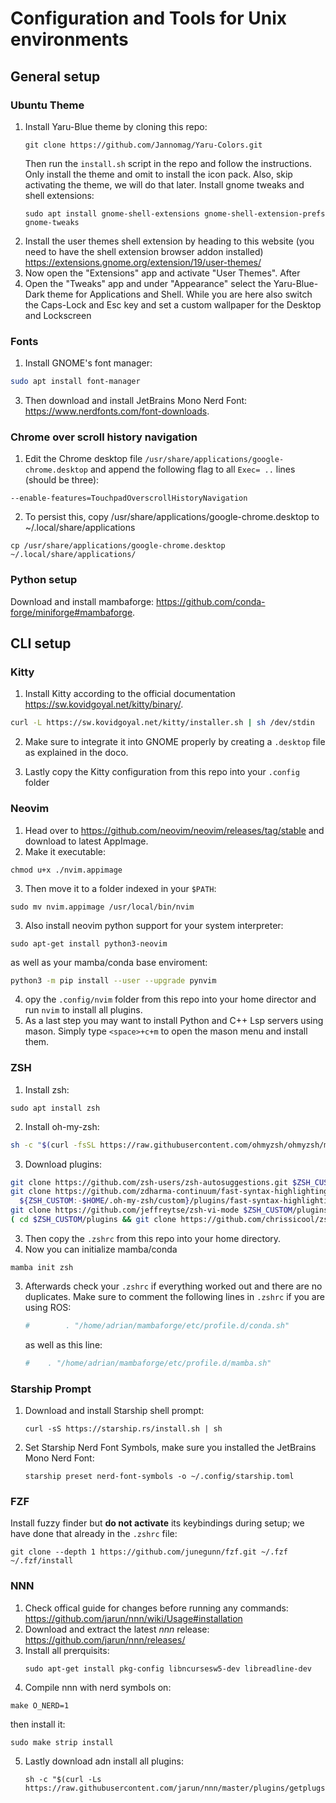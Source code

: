 # Configuration and Tools for Unix environments

## General setup
### Ubuntu Theme 
1. Install Yaru-Blue theme by cloning this repo:
    ```shell
    git clone https://github.com/Jannomag/Yaru-Colors.git
    ```
    Then run the `install.sh` script in the repo and follow the instructions. Only install the theme and omit to install the icon pack. Also, skip activating the theme, we will do that later.
    Install gnome tweaks and shell extensions:
    ```shell
    sudo apt install gnome-shell-extensions gnome-shell-extension-prefs gnome-tweaks
    ```
2. Install the user themes shell extension by heading to this website (you need to have the shell extension browser addon installed) <br>
  https://extensions.gnome.org/extension/19/user-themes/
3. Now open the "Extensions" app and activate "User Themes". After
4. Open the "Tweaks" app and under "Appearance" select the Yaru-Blue-Dark theme for Applications and Shell. While you are here also switch the Caps-Lock and Esc key and set a custom wallpaper for the Desktop and Lockscreen

### Fonts
1. Install GNOME's font manager:
  ```bash
  sudo apt install font-manager
  ```
3. Then download and install JetBrains Mono Nerd Font: https://www.nerdfonts.com/font-downloads.


### Chrome over scroll history navigation 
1. Edit the Chrome desktop file `/usr/share/applications/google-chrome.desktop` and append the following flag to all `Exec= ..` lines (should be three):
  ```shell
  --enable-features=TouchpadOverscrollHistoryNavigation
  ```
2. To persist this, copy /usr/share/applications/google-chrome.desktop to ~/.local/share/applications
  ```shell
  cp /usr/share/applications/google-chrome.desktop ~/.local/share/applications/
  ```

### Python setup 
Download and install mambaforge: https://github.com/conda-forge/miniforge#mambaforge.


## CLI setup
### Kitty
1. Install Kitty according to the official documentation https://sw.kovidgoyal.net/kitty/binary/.
  ```bash
  curl -L https://sw.kovidgoyal.net/kitty/installer.sh | sh /dev/stdin
  ```
2. Make sure to integrate it into GNOME properly by creating a `.desktop` file as explained in the doco.

3. Lastly copy the Kitty configuration from this repo into your `.config` folder

   
### Neovim 
1. Head over to https://github.com/neovim/neovim/releases/tag/stable and download to latest AppImage.
2. Make it executable:
  ```
  chmod u+x ./nvim.appimage
  ```
3. Then move it to a folder indexed in your `$PATH`:
  ```
  sudo mv nvim.appimage /usr/local/bin/nvim
  ```
3. Also install neovim python support for your system interpreter:
  ```
  sudo apt-get install python3-neovim
  ```
  as well as your mamba/conda base enviroment:
  ```bash
  python3 -m pip install --user --upgrade pynvim
  ```
4. opy the `.config/nvim` folder from this repo into your home director and run `nvim` to install all plugins. 
5. As a last step you may want to install Python and C++ Lsp servers using mason. Simply type `<space>+c+m` to open the mason menu and install them. 



### ZSH
1. Install zsh:
  ```
  sudo apt install zsh
  ```
2. Install oh-my-zsh:
  ```zsh
  sh -c "$(curl -fsSL https://raw.githubusercontent.com/ohmyzsh/ohmyzsh/master/tools/install.sh)"
  ```
3. Download plugins:
  ```zsh
  git clone https://github.com/zsh-users/zsh-autosuggestions.git $ZSH_CUSTOM/plugins/zsh-autosuggestions
  git clone https://github.com/zdharma-continuum/fast-syntax-highlighting.git \
    ${ZSH_CUSTOM:-$HOME/.oh-my-zsh/custom}/plugins/fast-syntax-highlighting
  git clone https://github.com/jeffreytse/zsh-vi-mode $ZSH_CUSTOM/plugins/zsh-vi-mode
  ( cd $ZSH_CUSTOM/plugins && git clone https://github.com/chrissicool/zsh-256color )
  ```
3. Then copy the `.zshrc` from this repo into your home directory. 
4. Now you can initialize mamba/conda
  ```
  mamba init zsh 
  ```
3. Afterwards check your `.zshrc` if everything worked out and there are no duplicates. 
  Make sure to comment the following lines in `.zshrc` if you are using ROS:
    ```zsh
    #        . "/home/adrian/mambaforge/etc/profile.d/conda.sh"
    ```
    as well as this line:
    ```zsh
    #    . "/home/adrian/mambaforge/etc/profile.d/mamba.sh"
    ```

### Starship Prompt
1. Download and install Starship shell prompt:
    ```shell
    curl -sS https://starship.rs/install.sh | sh
    ```
2. Set Starship Nerd Font Symbols, make sure you installed the JetBrains Mono Nerd Font:
   ```shell
   starship preset nerd-font-symbols -o ~/.config/starship.toml
   ```

### FZF
Install fuzzy finder but **do not activate** its keybindings during setup; we have done that already in the `.zshrc` file:
```
git clone --depth 1 https://github.com/junegunn/fzf.git ~/.fzf
~/.fzf/install
```

### NNN
1. Check offical guide for changes before running any commands: https://github.com/jarun/nnn/wiki/Usage#installation
2. Download and extract the latest *nnn* release: https://github.com/jarun/nnn/releases/
3. Install all prerquisits:
   ```
   sudo apt-get install pkg-config libncursesw5-dev libreadline-dev
   ```
4. Compile nnn with nerd symbols on:
  ```
  make O_NERD=1 
  ```
  then install it:
  ```
  sudo make strip install
  ```
5. Lastly download adn install all plugins:
   ```
   sh -c "$(curl -Ls https://raw.githubusercontent.com/jarun/nnn/master/plugins/getplugs)"
   ```




